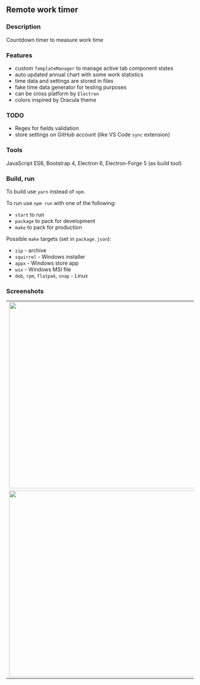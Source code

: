 ## Remote work timer

### Description
Countdown timer to measure work time

### Features 
- custom `TemplateManager` to manage active tab component states
- auto updated annual chart with some work statistics
- time data and settings are stored in files
- fake time data generator for testing purposes
- can be cross platform by `Electron`
- colors inspired by Dracula theme

### TODO
- Regex for fields validation
- store settings on GitHub account (like VS Code `sync` extension)

### Tools
JavaScript ES6, Bootstrap 4, Electron 6, Electron-Forge 5 (as build tool)

### Build, run
To build use `yarn` instead of `npm`.

To run use `npm run` with one of the following:
- `start` to run
- `package` to pack for development
- `make` to pack for production

Possible `make` targets (set in `package.json`):
- `zip` - archive
- `squirrel` - Windows installer
- `appx` - Windows store app
- `wix` - Windows MSI file
- `deb`, `rpm`, `flatpak`, `snap` - Linux

### Screenshots
<table>
    <tr>
        <td>
            <img src="https://i.imgur.com/rV4ObT9.png" width="500">
        </td>
        <td>
            <img src="https://i.imgur.com/amdsFAd.png" width="500">
        </td>
    </tr>
    </tr>
    <tr>
        <td>
            <img src="https://i.imgur.com/ATvy2re.png" width="500">
        </td>
        <td>
            <img src="https://i.imgur.com/UCE6j4r.png" width="500">
        </td>
    </tr>
</table>
